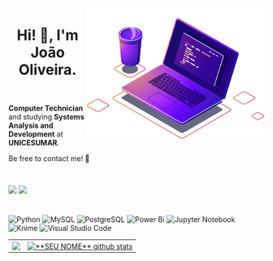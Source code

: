 <img src="https://github.com/JVoliv/JVoliv/blob/main/computer-illustration.png?raw=true" min-width="350px" max-width="350px" width="350px" align="right" alt="Computador">

<h1 align="center">Hi! 👋, I'm João Oliveira.</h1>

<br>

<p align="left"><strong>Computer Technician</strong> and studying <strong>Systems Analysis and Development</strong> at <strong>UNICESUMAR</strong>. 

<br>

<p>Be free to contact me! 🤝</p>

<br>


<p align="left">

  <a href="https://www.linkedin.com/in/olivjv/" target="_blank" alt="Linkedin">
  <img src="https://img.shields.io/badge/-Linkedin-0e76a8?style=flat-square&logo=Linkedin&logoColor=white&link=https://www.linkedin.com/in/olivjv/" /></a>
  
  <a href="https://www.instagram.com/_jvoliveiras/" target="_blank" alt="Instagram">
  <img src="https://img.shields.io/badge/-Instagram-DF0174?style=flat-square&labelColor=DF0174&logo=instagram&logoColor=white&link=https://www.instagram.com/_jvoliveiras/"/></a>
</p>  

<h1> </h1>

 ![Python](https://img.shields.io/badge/python-3670A0?style=for-the-badge&logo=python&logoColor=ffdd54)
 ![MySQL](https://img.shields.io/badge/MySQL-F29221?style=for-the-badge&logo=mysql&logoColor=3E6E93)
 ![PostgreSQL](https://img.shields.io/badge/postgresql-3670A0?style=for-the-badge&logo=postgresql&logoColor=FFFFFF)
 ![Power Bi](https://img.shields.io/badge/Power%20Bi-F2C811?style=for-the-badge&logo=powerbi&logoColor=212121)
 ![Jupyter Notebook](https://img.shields.io/badge/jupyter-%23FA0F00.svg?style=for-the-badge&logo=jupyter&logoColor=white)
 ![Knime](https://img.shields.io/badge/Knime-143?style=for-the-badge&logo=Affinity&logoColor=black&color=black&labelColor=FFD800)
 ![Visual Studio Code](https://img.shields.io/badge/Visual%20Studio%20Code-0078d7.svg?style=for-the-badge&logo=visual-studio-code&logoColor=white)


<table align = "center" border = '0'>
  <tr>
    <td>
      <a href="https://github.com/JVoliv">
  <img width="400px" align="center" src="https://github-readme-stats.vercel.app/api/top-langs/?username=JVoliv&exclude_repo=IA-FIC2021&langs_count=6&theme=dracula&hide_langs_below=1&layout=compact" />
</a>
    </td>
    <td>
      <a href="https://github.com/JVoliv">
 <img width="454px" align="center" src="https://github-readme-stats.vercel.app/api?username=JVoliv&show_icons=true&theme=dracula&line_height=27" alt="**SEU NOME** github stats"/>
</a>
    </td>
  </tr>
</table>








